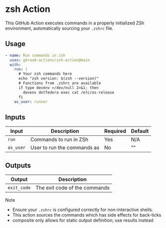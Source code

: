 zsh Action
==========


This GitHub Action executes commands in a properly initialized ZSh environment, automatically sourcing your `.zshrc` file.

## Usage

```yaml
- name: Run commands in zsh
  uses: gbraad-actions/zsh-action@main
  with:
    run: |
      # Your zsh commands here
      echo "zsh version: $(zsh --version)"
      # Functions from .zshrc are available
      if type devenv >/dev/null 2>&1; then
        devenv dotfedora exec cat /etc/os-release
      fi
    as_user: runner
```

## Inputs

| Input | Description | Required | Default |
|-------|-------------|----------|---------|
| `run` | Commands to run in ZSh | Yes | N/A |
| `as_user` | User to run the commands as | No | "" |

## Outputs

| Output | Description |
|--------|-------------|
| `exit_code` | The exit code of the commands |


> [!NOTE]
> - Ensure your `.zshrc` is configured correctly for non-interactive shells.
> - This action sources the commands which has side effects for back-ticks
> - composite only allows for static output definition; use results instead
